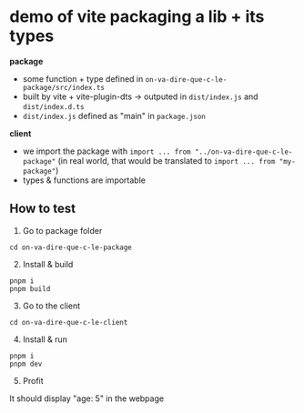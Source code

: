 # demo of vite packaging a lib + its types

**package**

- some function + type defined in `on-va-dire-que-c-le-package/src/index.ts`
- built by vite + vite-plugin-dts -> outputed in `dist/index.js` and `dist/index.d.ts`
- `dist/index.js` defined as "main" in `package.json`

**client**

- we import the package with `import ... from "../on-va-dire-que-c-le-package"` (in real world, that
would be translated to `import ... from "my-package"`)
- types & functions are importable

## How to test

1. Go to package folder

```
cd on-va-dire-que-c-le-package
```

2. Install & build

```
pnpm i
pnpm build
```

3. Go to the client

```
cd on-va-dire-que-c-le-client
```

4. Install & run

```
pnpm i
pnpm dev
```

5. Profit

It should display "age: 5" in the webpage
